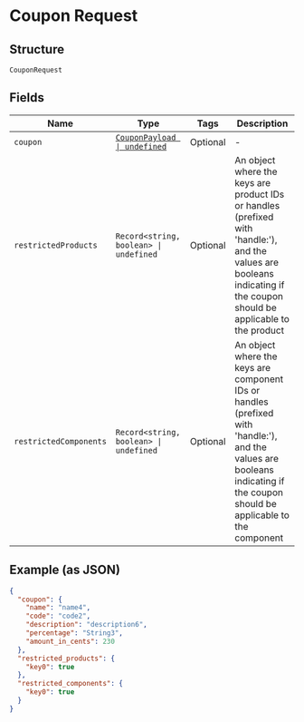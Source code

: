 
# Coupon Request

## Structure

`CouponRequest`

## Fields

| Name | Type | Tags | Description |
|  --- | --- | --- | --- |
| `coupon` | [`CouponPayload \| undefined`](../../doc/models/coupon-payload.md) | Optional | - |
| `restrictedProducts` | `Record<string, boolean> \| undefined` | Optional | An object where the keys are product IDs or handles (prefixed with 'handle:'), and the values are booleans indicating if the coupon should be applicable to the product |
| `restrictedComponents` | `Record<string, boolean> \| undefined` | Optional | An object where the keys are component IDs or handles (prefixed with 'handle:'), and the values are booleans indicating if the coupon should be applicable to the component |

## Example (as JSON)

```json
{
  "coupon": {
    "name": "name4",
    "code": "code2",
    "description": "description6",
    "percentage": "String3",
    "amount_in_cents": 230
  },
  "restricted_products": {
    "key0": true
  },
  "restricted_components": {
    "key0": true
  }
}
```


